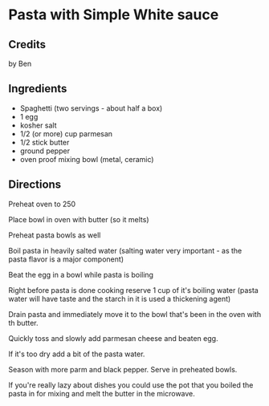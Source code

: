 # Pasta with Simple White sauce 

<!-- BEGIN content -->

## Credits

by Ben

## Ingredients

- Spaghetti (two servings - about half a box)
- 1 egg 
- kosher salt
- 1/2 (or more) cup parmesan
- 1/2 stick butter
- ground pepper
- oven proof mixing bowl (metal, ceramic)

## Directions

Preheat oven to 250  
 Place bowl in oven with butter (so it melts)  
 Preheat pasta bowls as well  
  
 Boil pasta in heavily salted water (salting water very important - as the pasta flavor is a major component)  
  
 Beat the egg in a bowl while pasta is boiling  
  
 Right before pasta is done cooking reserve 1 cup of it's boiling water (pasta water will have taste and the starch in it is used a thickening agent)  
  
 Drain pasta and immediately move it to the bowl that's been in the oven with th butter.   
  
 Quickly toss and slowly add parmesan cheese and beaten egg.  
  
 If it's too dry add a bit of the pasta water.  
  
 Season with more parm and black pepper. Serve in preheated bowls.  
  
 If you're really lazy about dishes you could use the pot that you boiled the pasta in for mixing and melt the butter in the microwave.

<!-- END content -->

